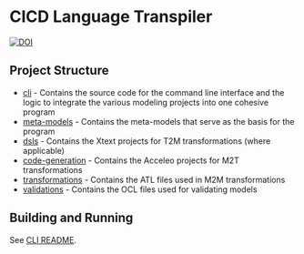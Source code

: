 # CICD Language Transpiler

[![DOI](https://zenodo.org/badge/753056108.svg)](https://zenodo.org/doi/10.5281/zenodo.11922313)

## Project Structure

- [cli](./cli/) - Contains the source code for the command line interface and the logic to integrate the various modeling projects into one cohesive program
- [meta-models](./meta-models/) - Contains the meta-models that serve as the basis for the program
- [dsls](./dsls/) - Contains the Xtext projects for T2M transformations (where applicable)
- [code-generation](./code-generation/) - Contains the Acceleo projects for M2T transformations
- [transformations](./cli/src/main/resources/transformations/) - Contains the ATL files used in M2M transformations
- [validations](./cli/src/main/resources/validations/) - Contains the OCL files used for validating models

## Building and Running

See [CLI README](./cli/README.MD).
